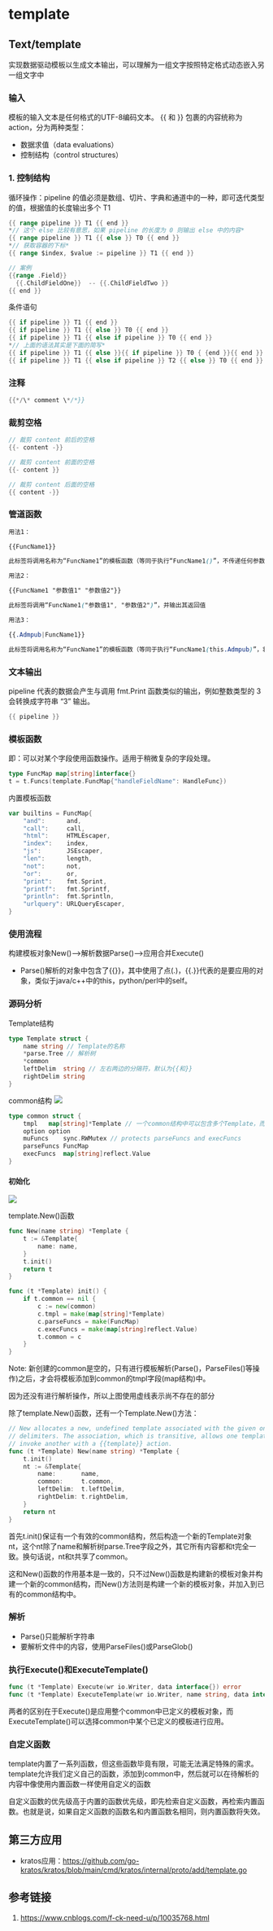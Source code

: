 # template 

## Text/template
实现数据驱动模板以生成文本输出，可以理解为一组文字按照特定格式动态嵌入另一组文字中

### 输入
模板的输入文本是任何格式的UTF-8编码文本。 {{ 和 }} 包裹的内容统称为 action，分为两种类型：
- 数据求值（data evaluations）
- 控制结构（control structures）

### 1. 控制结构
循环操作：pipeline 的值必须是数组、切片、字典和通道中的一种，即可迭代类型的值，根据值的长度输出多个 T1
```go
{{ range pipeline }} T1 {{ end }}
*// 这个 else 比较有意思，如果 pipeline 的长度为 0 则输出 else 中的内容*
{{ range pipeline }} T1 {{ else }} T0 {{ end }}
*// 获取容器的下标*
{{ range $index, $value := pipeline }} T1 {{ end }}

// 案例
{{range .Field}}
  {{.ChildFieldOne}}  -- {{.ChildFieldTwo }}
{{ end }}
```
条件语句
```go
{{ if pipeline }} T1 {{ end }}
{{ if pipeline }} T1 {{ else }} T0 {{ end }}
{{ if pipeline }} T1 {{ else if pipeline }} T0 {{ end }}
*// 上面的语法其实是下面的简写*
{{ if pipeline }} T1 {{ else }}{{ if pipeline }} T0 { {end }}{{ end }}
{{ if pipeline }} T1 {{ else if pipeline }} T2 {{ else }} T0 {{ end }}

```

### 注释
```go
{{*/\* comment \*/*}}

```

### 裁剪空格
```go
// 裁剪 content 前后的空格
{{- content -}}

// 裁剪 content 前面的空格
{{- content }}

// 裁剪 content 后面的空格
{{ content -}}

```
### 管道函数
```css
用法1：

{{FuncName1}}

此标签将调用名称为“FuncName1”的模板函数（等同于执行“FuncName1()”，不传递任何参数）并输出其返回值。

用法2：

{{FuncName1 "参数值1" "参数值2"}}

此标签将调用“FuncName1("参数值1", "参数值2")”，并输出其返回值

用法3：

{{.Admpub|FuncName1}}

此标签将调用名称为“FuncName1”的模板函数（等同于执行“FuncName1(this.Admpub)”，将竖线“|”左边的“.Admpub”变量值作为函数参数传送）并输出其返回值。

```
### 文本输出
pipeline 代表的数据会产生与调用 fmt.Print 函数类似的输出，例如整数类型的 3 会转换成字符串 “3” 输出。
```go
{{ pipeline }}
```


### 模板函数
即：可以对某个字段使用函数操作。适用于稍微复杂的字段处理。

```go
type FuncMap map[string]interface{}
t = t.Funcs(template.FuncMap{"handleFieldName": HandleFunc})

```
内置模板函数
```go
var builtins = FuncMap{
    "and":      and,
    "call":     call,
    "html":     HTMLEscaper,
    "index":    index,
    "js":       JSEscaper,
    "len":      length,
    "not":      not,
    "or":       or,
    "print":    fmt.Sprint,
    "printf":   fmt.Sprintf,
    "println":  fmt.Sprintln,
    "urlquery": URLQueryEscaper,
}

```


### 使用流程
构建模板对象New()-->解析数据Parse()-->应用合并Execute()

- Parse()解析的对象中包含了{{}}，其中使用了点(.)，{{.}}代表的是要应用的对象，类似于java/c++中的this，python/perl中的self。


### 源码分析

Template结构
```go
type Template struct {
	name string // Template的名称
	*parse.Tree // 解析树
	*common
	leftDelim  string // 左右两边的分隔符，默认为{{和}}
	rightDelim string
}
```

common结构
![](.text_template_images/common_struct.png)
```go
type common struct {
	tmpl   map[string]*Template // 一个common结构中可以包含多个Template，而Template结构中又指向了一个common结构。
	option option
	muFuncs    sync.RWMutex // protects parseFuncs and execFuncs
	parseFuncs FuncMap
	execFuncs  map[string]reflect.Value
}

```
#### 初始化
![](.text_template_images/template_new.png)

template.New()函数
```go
func New(name string) *Template {
	t := &Template{
		name: name,
	}
	t.init()
	return t
}

func (t *Template) init() {
	if t.common == nil {
		c := new(common)
		c.tmpl = make(map[string]*Template)
		c.parseFuncs = make(FuncMap)
		c.execFuncs = make(map[string]reflect.Value)
		t.common = c
	}
}
```
Note: 新创建的common是空的，只有进行模板解析(Parse()，ParseFiles()等操作)之后，才会将模板添加到common的tmpl字段(map结构)中。

因为还没有进行解析操作，所以上图使用虚线表示尚不存在的部分


除了template.New()函数，还有一个Template.New()方法：
```go
// New allocates a new, undefined template associated with the given one and with the same
// delimiters. The association, which is transitive, allows one template to
// invoke another with a {{template}} action.
func (t *Template) New(name string) *Template {
	t.init()
	nt := &Template{
		name:       name,
		common:     t.common,
		leftDelim:  t.leftDelim,
		rightDelim: t.rightDelim,
	}
	return nt
}

```
首先t.init()保证有一个有效的common结构，然后构造一个新的Template对象nt，这个nt除了name和解析树parse.Tree字段之外，其它所有内容都和t完全一致。换句话说，nt和t共享了common。

这和New()函数的作用基本是一致的，只不过New()函数是构建新的模板对象并构建一个新的common结构，而New()方法则是构建一个新的模板对象，并加入到已有的common结构中。


### 解析
- Parse()只能解析字符串
- 要解析文件中的内容，使用ParseFiles()或ParseGlob()


### 执行Execute()和ExecuteTemplate()
```go
func (t *Template) Execute(wr io.Writer, data interface{}) error
func (t *Template) ExecuteTemplate(wr io.Writer, name string, data interface{}) error

```
两者的区别在于Execute()是应用整个common中已定义的模板对象，而ExecuteTemplate()可以选择common中某个已定义的模板进行应用。

### 自定义函数

template内置了一系列函数，但这些函数毕竟有限，可能无法满足特殊的需求。template允许我们定义自己的函数，添加到common中，然后就可以在待解析的内容中像使用内置函数一样使用自定义的函数

自定义函数的优先级高于内置的函数优先级，即先检索自定义函数，再检索内置函数。也就是说，如果自定义函数的函数名和内置函数名相同，则内置函数将失效。


## 第三方应用
- kratos应用：https://github.com/go-kratos/kratos/blob/main/cmd/kratos/internal/proto/add/template.go


## 参考链接
1. https://www.cnblogs.com/f-ck-need-u/p/10035768.html